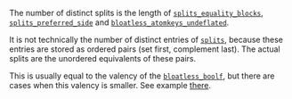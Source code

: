 The number of distinct splits is the length of
[`splits_equality_blocks`, `splits_preferred_side`](../splits_eq_blocks_and_pref_side)
and
[`bloatless_atomkeys_undeflated`](../bloatless_atomkeys_undeflated).

It is not technically the number of distinct entries of [`splits`](../splits),
because these entries are stored as ordered pairs (set first, complement last).
The actual splits are the unordered equivalents of these pairs.

This is usually equal to the valency of the [`bloatless_boolf`](../bloatless_boolf),
but there are cases when this valency is smaller.
See example [there](../bloatless_boolf).
